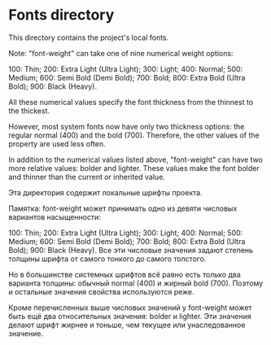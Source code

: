 # Fonts directory

This directory contains the project's local fonts.

Note:
"font-weight" can take one of nine numerical weight options:

100: Thin;
200: Extra Light (Ultra Light);
300: Light;
400: Normal;
500: Medium;
600: Semi Bold (Demi Bold);
700: Bold;
800: Extra Bold (Ultra Bold);
900: Black (Heavy).

All these numerical values ​​specify the font thickness from the thinnest to the thickest.

However, most system fonts now have only two thickness options: the regular normal (400) and the bold (700). Therefore, the other values ​​of the property are used less often.

In addition to the numerical values ​​listed above, "font-weight" can have two more relative values: bolder and lighter. These values ​​make the font bolder and thinner than the current or inherited value.

Эта директория содержит локальные шрифты проекта.

Памятка:
font-weight может принимать одно из девяти числовых вариантов насыщенности:

100: Thin;
200: Extra Light (Ultra Light);
300: Light;
400: Normal;
500: Medium;
600: Semi Bold (Demi Bold);
700: Bold;
800: Extra Bold (Ultra Bold);
900: Black (Heavy).
Все эти числовые значения задают степень толщины шрифта от самого тонкого до самого толстого.

Но в большинстве системных шрифтов всё равно есть только два варианта толщины: обычный normal (400) и жирный bold (700). Поэтому и остальные значения свойства используются реже.

Кроме перечисленных выше числовых значений у font-weight может быть ещё два относительных значения: bolder и lighter. Эти значения делают шрифт жирнее и тоньше, чем текущее или унаследованное значение.
